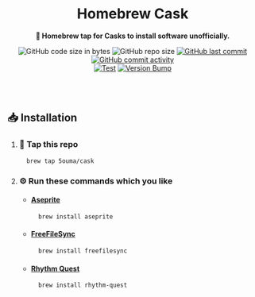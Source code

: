 <h1 align="center">Homebrew Cask</h1>

<div align="center">

**🍺 Homebrew tap for Casks to install software unofficially.**

![GitHub code size in bytes](https://img.shields.io/github/languages/code-size/5ouma/homebrew-cask?style=flat-square)
![GitHub repo size](https://img.shields.io/github/repo-size/5ouma/homebrew-cask?style=flat-square)
[![GitHub last commit](https://img.shields.io/github/last-commit/5ouma/homebrew-cask?style=flat-square)](https://github.com/5ouma/homebrew-cask/commit/HEAD)
[![GitHub commit activity](https://img.shields.io/github/commit-activity/m/5ouma/homebrew-cask?style=flat-square)](https://github.com/5ouma/homebrew-cask/commits/main)
<br />
[![Test](https://img.shields.io/github/actions/workflow/status/5ouma/homebrew-cask/homebrew-test.yml?label=test&style=flat-square)](https://github.com/5ouma/homebrew-cask/actions/workflows/homebrew-test.yml)
[![Version Bump](https://img.shields.io/github/actions/workflow/status/5ouma/homebrew-cask/homebrew-bump.yml?label=version_bump&style=flat-square)](https://github.com/5ouma/homebrew-cask/actions/workflows/homebrew-bump.yml)

</div>

<br /><br />

## 📥 Installation

1. ### 🚰 Tap this repo

   ```shell
     brew tap 5ouma/cask
   ```

2. ### ⚙️ Run these commands which you like

   - #### [Aseprite](https://www.aseprite.org)

     ```shell
       brew install aseprite
     ```

   - #### [FreeFileSync](https://freefilesync.org)

     ```shell
       brew install freefilesync
     ```

   - #### [Rhythm Quest](https://rhythmquestgame.com)

     ```shell
       brew install rhythm-quest
     ```
